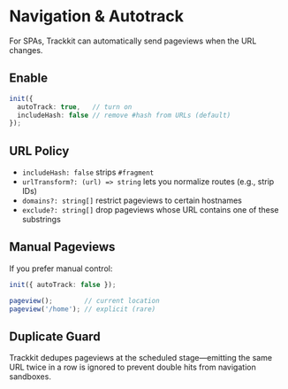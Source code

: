 # Navigation & Autotrack

For SPAs, Trackkit can automatically send pageviews when the URL changes.

## Enable

```ts
init({
  autoTrack: true,   // turn on
  includeHash: false // remove #hash from URLs (default)
});
```

## URL Policy

* `includeHash: false` strips `#fragment`
* `urlTransform?: (url) => string` lets you normalize routes (e.g., strip IDs)
* `domains?: string[]` restrict pageviews to certain hostnames
* `exclude?: string[]` drop pageviews whose URL contains one of these substrings

## Manual Pageviews

If you prefer manual control:

```ts
init({ autoTrack: false });

pageview();        // current location
pageview('/home'); // explicit (rare)
```

## Duplicate Guard

Trackkit dedupes pageviews at the scheduled stage—emitting the same URL twice in a row is ignored to prevent double hits from navigation sandboxes.
